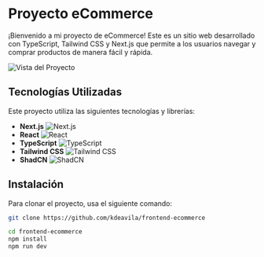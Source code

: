 
# Proyecto eCommerce
¡Bienvenido a mi proyecto de eCommerce! Este es un sitio web desarrollado con TypeScript, Tailwind CSS y Next.js que permite a los usuarios navegar y comprar productos de manera fácil y rápida.

![Vista del Proyecto](https://i.postimg.cc/B6cMkvsv/998shots-so.webp)

## Tecnologías Utilizadas

Este proyecto utiliza las siguientes tecnologías y librerías:

- **Next.js** ![Next.js](https://img.shields.io/badge/Next.js-000000?style=flat-square&logo=next.js&logoColor=white)
- **React** ![React](https://img.shields.io/badge/React-61DAFB?style=flat-square&logo=react&logoColor=black)
- **TypeScript** ![TypeScript](https://img.shields.io/badge/TypeScript-007ACC?style=flat-square&logo=typescript&logoColor=white)
- **Tailwind CSS** ![Tailwind CSS](https://img.shields.io/badge/Tailwind%20CSS-06B6D4?style=flat-square&logo=tailwind-css&logoColor=white)
- **ShadCN** ![ShadCN](https://img.shields.io/badge/ShadCN-34D399?style=flat-square&logo=shadcn&logoColor=white)

## Instalación

Para clonar el proyecto, usa el siguiente comando:

```bash
git clone https://github.com/kdeavila/frontend-ecommerce

cd frontend-ecommerce
npm install
npm run dev
```
